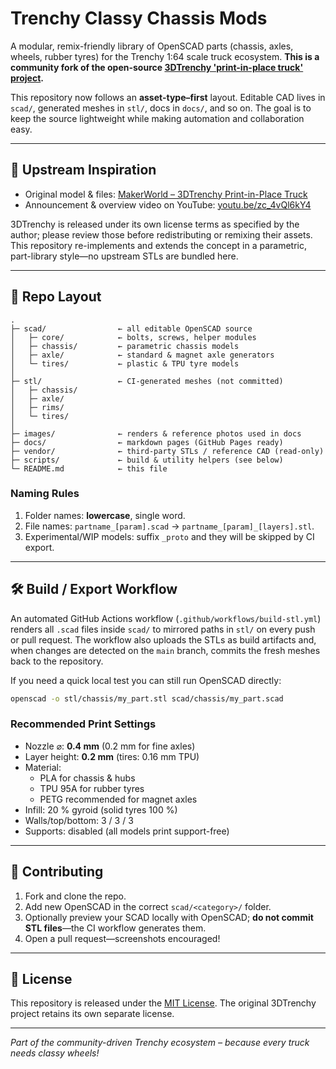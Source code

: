 # Trenchy Classy Chassis Mods

A modular, remix-friendly library of OpenSCAD parts (chassis, axles, wheels, rubber tyres) for the Trenchy 1:64 scale truck ecosystem. **This is a community fork of the open-source [3DTrenchy 'print-in-place truck' project](https://makerworld.com/en/models/1403367-3dtrenchy-print-in-place-truck?from=search#profileId-1455835).**

This repository now follows an **asset-type–first** layout.  Editable CAD lives in `scad/`, generated meshes in `stl/`, docs in `docs/`, and so on.  The goal is to keep the source lightweight while making automation and collaboration easy.

---

## 📡 Upstream Inspiration
* Original model & files: [MakerWorld – 3DTrenchy Print-in-Place Truck](https://makerworld.com/en/models/1403367-3dtrenchy-print-in-place-truck?from=search#profileId-1455835)
* Announcement & overview video on YouTube: [youtu.be/zc_4vQl6kY4](https://www.youtube.com/watch?v=zc_4vQl6kY4)

3DTrenchy is released under its own license terms as specified by the author; please review those before redistributing or remixing their assets.  This repository re-implements and extends the concept in a parametric, part-library style—no upstream STLs are bundled here.

---

## 📁 Repo Layout

```
.
├─ scad/                ← all editable OpenSCAD source
│   ├─ core/            ← bolts, screws, helper modules
│   ├─ chassis/         ← parametric chassis models
│   ├─ axle/            ← standard & magnet axle generators
│   └─ tires/           ← plastic & TPU tyre models
│
├─ stl/                 ← CI-generated meshes (not committed)
│   ├─ chassis/
│   ├─ axle/
│   ├─ rims/
│   └─ tires/
│
├─ images/              ← renders & reference photos used in docs
├─ docs/                ← markdown pages (GitHub Pages ready)
├─ vendor/              ← third-party STLs / reference CAD (read-only)
├─ scripts/             ← build & utility helpers (see below)
└─ README.md            ← this file
```

### Naming Rules
1. Folder names: **lowercase**, single word.
2. File names: `partname_[param].scad` → `partname_[param]_[layers].stl`.
3. Experimental/WIP models: suffix `_proto` and they will be skipped by CI export.

---

## 🛠 Build / Export Workflow

An automated GitHub Actions workflow (`.github/workflows/build-stl.yml`) renders all `.scad` files inside `scad/` to mirrored paths in `stl/` on every push or pull request.  The workflow also uploads the STLs as build artifacts and, when changes are detected on the `main` branch, commits the fresh meshes back to the repository.

If you need a quick local test you can still run OpenSCAD directly:

```bash
openscad -o stl/chassis/my_part.stl scad/chassis/my_part.scad
```

### Recommended Print Settings
* Nozzle ⌀: **0.4 mm**  (0.2 mm for fine axles)
* Layer height: **0.2 mm** (tires: 0.16 mm TPU)
* Material:
  * PLA for chassis & hubs
  * TPU 95A for rubber tyres
  * PETG recommended for magnet axles
* Infill: 20 % gyroid (solid tyres 100 %)
* Walls/top/bottom: 3 / 3 / 3
* Supports: disabled (all models print support-free)

---

## 🤝 Contributing
1. Fork and clone the repo.
2. Add new OpenSCAD in the correct `scad/<category>/` folder.
3. Optionally preview your SCAD locally with OpenSCAD; **do not commit STL files**—the CI workflow generates them.
4. Open a pull request—screenshots encouraged!

---

## 📄 License

This repository is released under the [MIT License](LICENSE).  The original 3DTrenchy project retains its own separate license.

---
*Part of the community-driven Trenchy ecosystem – because every truck needs classy wheels!*